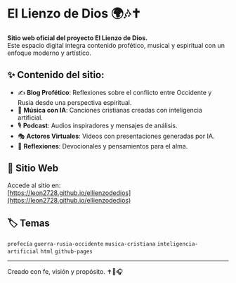 # El Lienzo de Dios 🌍🎶✝️

**Sitio web oficial del proyecto El Lienzo de Dios.**  
Este espacio digital integra contenido profético, musical y espiritual con un enfoque moderno y artístico.

## ✨ Contenido del sitio:
- ✍️ **Blog Profético**: Reflexiones sobre el conflicto entre Occidente y Rusia desde una perspectiva espiritual.
- 🎵 **Música con IA**: Canciones cristianas creadas con inteligencia artificial.
- 🎙️ **Podcast**: Audios inspiradores y mensajes de análisis.
- 🎭 **Actores Virtuales**: Videos con presentaciones generadas por IA.
- 🙏 **Reflexiones**: Devocionales y pensamientos para el alma.

## 🔗 Sitio Web
Accede al sitio en:  
[https://leon2728.github.io/ellienzodedios](https://leon2728.github.io/ellienzodedios)

## 🏷️ Temas
`profecía` `guerra-rusia-occidente` `musica-cristiana` `inteligencia-artificial` `html` `github-pages`

---
Creado con fe, visión y propósito. ✝️🎨🎧
